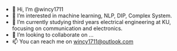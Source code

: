 - 👋 Hi, I’m @wincy1711
- 👀 I’m interested in machine learning, NLP, DIP, Complex System.
- 🌱 I’m currently studying third years electrical engineering at KU, focusing on communication and electronics.
- 💞️ I’m looking to collaborate on ...
- 📫 You can reach me on wincy1711@outlook.com

<!---
wincy1711/wincy1711 is a ✨ special ✨ repository because its `README.md` (this file) appears on your GitHub profile.
You can click the Preview link to take a look at your changes.
--->
